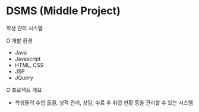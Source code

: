 # DSMS (Middle Project)

학생 관리 시스템

O 개발 환경
 - Java
 - Javascript
 - HTML, CSS
 - JSP
 - JQuery

O 프로젝트 개요
 - 학생들의 수업 출결, 성적 관리, 상담, 수료 후 취업 현황 등을 관리할 수 있는 시스템

